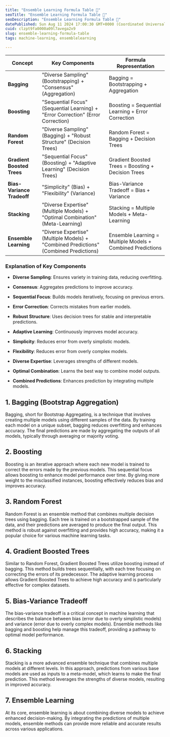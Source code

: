 ```yaml
---
title: "Ensemble Learning Formula Table 💊"
seoTitle: "Ensemble Learning Formula Table 💊"
seoDescription: "Ensemble Learning Formula Table 💊"
datePublished: Sun Aug 11 2024 17:00:30 GMT+0000 (Coordinated Universal Time)
cuid: clzpt9fa0000a09l7avega2x9
slug: ensemble-learning-formula-table
tags: machine-learning, ensemblelearning

---
```


| **Concept** | **Key Components** | **Formula Representation** |
| --- | --- | --- |
| **Bagging** | "Diverse Sampling" (Bootstrapping) + "Consensus" (Aggregation) | Bagging = Bootstrapping + Aggregation |
| **Boosting** | "Sequential Focus" (Sequential Learning) + "Error Correction" (Error Correction) | Boosting = Sequential Learning + Error Correction |
| **Random Forest** | "Diverse Sampling" (Bagging) + "Robust Structure" (Decision Trees) | Random Forest = Bagging + Decision Trees |
| **Gradient Boosted Trees** | "Sequential Focus" (Boosting) + "Adaptive Learning" (Decision Trees) | Gradient Boosted Trees = Boosting + Decision Trees |
| **Bias-Variance Tradeoff** | "Simplicity" (Bias) + "Flexibility" (Variance) | Bias-Variance Tradeoff = Bias + Variance |
| **Stacking** | "Diverse Expertise" (Multiple Models) + "Optimal Combination" (Meta-Learning) | Stacking = Multiple Models + Meta-Learning |
| **Ensemble Learning** | "Diverse Expertise" (Multiple Models) + "Combined Predictions" (Combined Predictions) | Ensemble Learning = Multiple Models + Combined Predictions |

### Explanation of Key Components

* **Diverse Sampling**: Ensures variety in training data, reducing overfitting.
    
* **Consensus**: Aggregates predictions to improve accuracy.
    
* **Sequential Focus**: Builds models iteratively, focusing on previous errors.
    
* **Error Correction**: Corrects mistakes from earlier models.
    
* **Robust Structure**: Uses decision trees for stable and interpretable predictions.
    
* **Adaptive Learning**: Continuously improves model accuracy.
    
* **Simplicity**: Reduces error from overly simplistic models.
    
* **Flexibility**: Reduces error from overly complex models.
    
* **Diverse Expertise**: Leverages strengths of different models.
    
* **Optimal Combination**: Learns the best way to combine model outputs.
    
* **Combined Predictions**: Enhances prediction by integrating multiple models.
    

## **1\. Bagging (Bootstrap Aggregation)**

Bagging, short for Bootstrap Aggregating, is a technique that involves creating multiple models using different samples of the data. By training each model on a unique subset, bagging reduces overfitting and enhances accuracy. The final predictions are made by aggregating the outputs of all models, typically through averaging or majority voting.

## **2\. Boosting**

Boosting is an iterative approach where each new model is trained to correct the errors made by the previous models. This sequential focus allows boosting to enhance model performance over time. By giving more weight to the misclassified instances, boosting effectively reduces bias and improves accuracy.

## **3\. Random Forest**

Random Forest is an ensemble method that combines multiple decision trees using bagging. Each tree is trained on a bootstrapped sample of the data, and their predictions are averaged to produce the final output. This method is robust against overfitting and provides high accuracy, making it a popular choice for various machine learning tasks.

## **4\. Gradient Boosted Trees**

Similar to Random Forest, Gradient Boosted Trees utilize boosting instead of bagging. This method builds trees sequentially, with each tree focusing on correcting the errors of its predecessor. The adaptive learning process allows Gradient Boosted Trees to achieve high accuracy and is particularly effective for complex datasets.

## **5\. Bias-Variance Tradeoff**

The bias-variance tradeoff is a critical concept in machine learning that describes the balance between bias (error due to overly simplistic models) and variance (error due to overly complex models). Ensemble methods like bagging and boosting help manage this tradeoff, providing a pathway to optimal model performance.

## **6\. Stacking**

Stacking is a more advanced ensemble technique that combines multiple models at different levels. In this approach, predictions from various base models are used as inputs to a meta-model, which learns to make the final prediction. This method leverages the strengths of diverse models, resulting in improved accuracy.

## **7\. Ensemble Learning**

At its core, ensemble learning is about combining diverse models to achieve enhanced decision-making. By integrating the predictions of multiple models, ensemble methods can provide more reliable and accurate results across various applications.